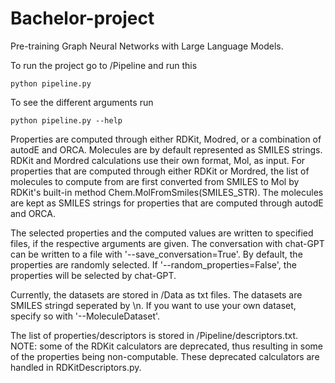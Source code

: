 # Bachelor-project
Pre-training Graph Neural Networks with Large Language Models.

To run the project go to /Pipeline and run this
```
python pipeline.py
```

To see the different arguments run
```
python pipeline.py --help
```

Properties are computed through either RDKit, Modred, or a combination of autodE and ORCA.
Molecules are by default represented as SMILES strings. RDKit and Mordred calculations use their own format, Mol, as input. For properties that are computed through either RDKit or Mordred, the list of molecules to compute from are first converted from SMILES to Mol by RDKit's built-in method Chem.MolFromSmiles(SMILES_STR). The molecules are kept as SMILES strings for properties that are computed through autodE and ORCA.

The selected properties and the computed values are written to specified files, if the respective arguments are given. The conversation with chat-GPT can be written to a file with '--save_conversation=True'. By default, the properties are randomly selected. If '--random_properties=False', the properties will be selected by chat-GPT.

Currently, the datasets are stored in /Data as txt files. The datasets are SMILES stringd seperated by \n. If you want to use your own dataset, specify so with '--MoleculeDataset'.

The list of properties/descriptors is stored in /Pipeline/descriptors.txt. NOTE: some of the RDKit calculators are deprecated, thus resulting in some of the properties being non-computable. These deprecated calculators are handled in RDKitDescriptors.py.